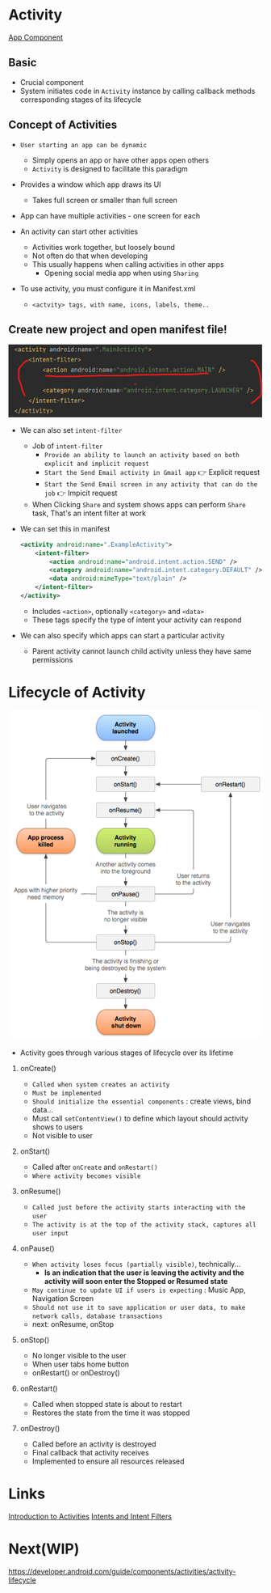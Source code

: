 # Activity

[App Component](../App%20Components/README.md)

## Basic
- Crucial component
- System initiates code in `Activity` instance by calling callback methods corresponding stages of its lifecycle


## Concept of Activities
- `User starting an app can be dynamic`
    - Simply opens an app or have other apps open others
    - `Activity` is designed to facilitate this paradigm

    
- Provides a window which app draws its UI
    - Takes full screen or smaller than full screen


- App can have multiple activities - one screen for each

- An activity can start other activities
    - Activities work together, but loosely bound
    - Not often do that when developing
    - This usually happens when calling activities in other apps
        - Opening social media app when using `Sharing`
    
- To use activity, you must configure it in Manifest.xml
    - `<actvity> tags, with name, icons, labels, theme..`

    
## Create new project and open manifest file!
![Manifest.xml of newly created project](./res/manifest_file_of_new_project.png)

- We can also set `intent-filter`
    - Job of `intent-filter`
        - `Provide an ability to launch an activity based on both explicit and implicit request`
        - `Start the Send Email activity in Gmail app` :point_right: Explicit request
        - `Start the Send Email screen in any activity that can do the job` :point_right: Impicit request
    - When Clicking `Share` and system shows apps can perform `Share` task, That's an intent filter at work

- We can set this in manifest
    ```xml
    <activity android:name=".ExampleActivity">
        <intent-filter>
            <action android:name="android.intent.action.SEND" />
            <category android:name="android.intent.category.DEFAULT" />
            <data android:mimeType="text/plain" />
        </intent-filter>
    </activity>
    ```
    - Includes `<action>`, optionally `<category>` and `<data>`
    - These tags specify the type of intent your activity can respond

- We can also specify which apps can start a particular activity
    - Parent activity cannot launch child activity unless they have same permissions


# Lifecycle of Activity

![Activity lifecycle](./res/activity_lifecycle.png)

- Activity goes through various stages of lifecycle over its lifetime
1. onCreate()
    - `Called when system creates an activity`
    - `Must be implemented`
    - `Should initialize the essential components` : create views, bind data...
    - Must call `setContentView()` to define which layout should activity shows to users
    - Not visible to user
2. onStart()
    - Called after `onCreate` and `onRestart()` 
    - `Where activity becomes visible`
    
3. onResume()
    - `Called just before the activity starts interacting with the user`
    - `The activity is at the top of the activity stack, captures all user input`
   
4. onPause()
    - `When activity loses focus (partially visible)`, technically...
        - **Is an indication that the user is leaving the activity and the activity will soon enter the Stopped or Resumed state**      
    - `May continue to update UI if users is expecting` : Music App, Navigation Screen
    - `Should not use it to save application or user data, to make network calls, database transactions` 
    - next: onResume, onStop
    
5. onStop()
    - No longer visible to the user
    - When user tabs home button
    - onRestart() or onDestroy()
   
6. onRestart()
    - Called when stopped state is about to restart
    - Restores the state from the time it was stopped
   
7. onDestroy()
    - Called before an activity is destroyed
    - Final callback that activity receives
    - Implemented to ensure all resources released

# Links
[Introduction to Activities](https://developer.android.com/guide/components/activities/intro-activities)
[Intents and Intent Filters](https://developer.android.com/guide/components/intents-filters)


# Next(WIP)
https://developer.android.com/guide/components/activities/activity-lifecycle